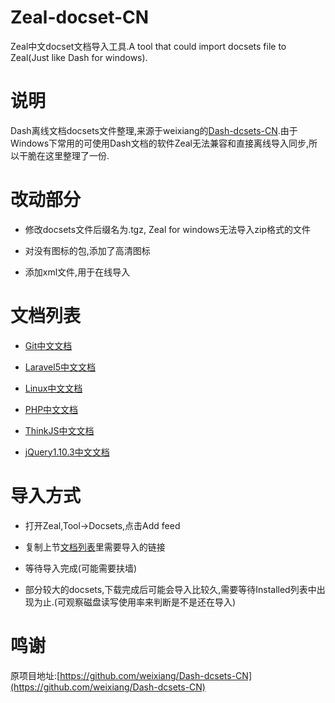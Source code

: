 # Zeal-docset-CN
Zeal中文docset文档导入工具.A tool that could import docsets file to Zeal(Just like Dash for windows).

说明
===
Dash离线文档docsets文件整理,来源于weixiang的[Dash-dcsets-CN](https://github.com/weixiang/Dash-dcsets-CN).由于Windows下常用的可使用Dash文档的软件Zeal无法兼容和直接离线导入同步,所以干脆在这里整理了一份.

改动部分
===
+ 修改docsets文件后缀名为.tgz, Zeal for windows无法导入zip格式的文件

+ 对没有图标的包,添加了高清图标

+ 添加xml文件,用于在线导入

文档列表
===

+ [Git中文文档](https://github.com/quericy/Zeal-docset-CN/raw/master/Git-CN.xml)

+ [Laravel5中文文档](https://github.com/quericy/Zeal-docset-CN/raw/master/Laravel5-CN.xml)

+ [Linux中文文档](https://github.com/quericy/Zeal-docset-CN/raw/master/Linux-CN.xml)

+ [PHP中文文档](https://github.com/quericy/Zeal-docset-CN/raw/master/PHP-CN.xml)

+ [ThinkJS中文文档](https://github.com/quericy/Zeal-docset-CN/raw/master/ThinkJS-CN.xml)

+ [jQuery1.10.3中文文档](https://github.com/quericy/Zeal-docset-CN/raw/master/jQuery1.10.3-CN.xml)


导入方式
===
+ 打开Zeal,Tool->Docsets,点击Add feed

+ 复制上节[文档列表](#文档列表)里需要导入的链接

+ 等待导入完成(可能需要扶墙)

+ 部分较大的docsets,下载完成后可能会导入比较久,需要等待Installed列表中出现为止.(可观察磁盘读写使用率来判断是不是还在导入)


鸣谢
===
原项目地址:[https://github.com/weixiang/Dash-dcsets-CN](https://github.com/weixiang/Dash-dcsets-CN)


